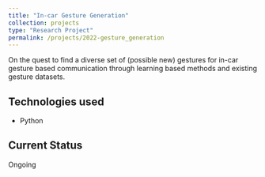 ```yaml
---
title: "In-car Gesture Generation"
collection: projects
type: "Research Project"
permalink: /projects/2022-gesture_generation
---
```


On the quest to find a diverse set of (possible new) gestures for in-car gesture based communication through learning based methods and existing gesture datasets.

## Technologies used

* Python

## Current Status

Ongoing
